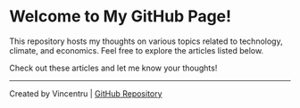 # Welcome to My GitHub Page!

This repository hosts my thoughts on various topics related to technology, climate, and economics. Feel free to explore the articles listed below.

Check out these articles and let me know your thoughts!

---

Created by Vincentru | [GitHub Repository](https://github.com/vincentru/hello.io.git)